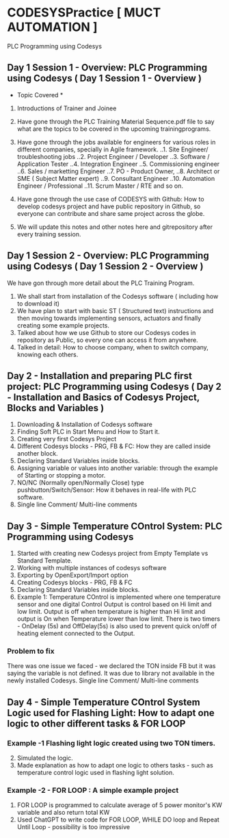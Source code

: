# CODESYSPractice [ MUCT AUTOMATION ]
PLC Programming using Codesys

## Day 1 Session 1 - Overview: PLC Programming using Codesys ( Day 1 Session 1 - Overview )
  
  * Topic Covered * 
  1. Introductions of Trainer and Joinee
  2. Have gone through the PLC Training Material Sequence.pdf file to say what are the topics to be covered in the upcoming trainingprograms.
  2. Have gone through the jobs available for engineers for various roles in different companies, specially in Agile framework.
    ..1. Site Engineer/ troubleshooting jobs
    ..2. Project Engineer / Developer
    ..3. Software / Application Tester
    ..4. Integration Engineer
    ..5. Commissioning engineer
    ..6. Sales / marketting Engineer
    ..7. PO - Product Owner,
    ..8. Architect or SME ( Subject Matter expert)
    ..9. Consultant Engineer
    ..10. Automation Engineer / Professional
    ..11. Scrum Master / RTE
    and so on.
    
  3. Have gone through the use case of CODESYS with Github:
  How to develop codesys project and have public repository in Github, so everyone can contribute and share same project across the globe.
  
  4. We will update this notes and other notes here and gitrepository after every training session.
    
    
## Day 1 Session 2 - Overview: PLC Programming using Codesys ( Day 1 Session 2 - Overview )
We have gon through more detail about the PLC Training Program.
1. We shall start from installation of the Codesys software ( including how to download it)
2. We have plan to start with basic ST ( Structured text) instructions and then moving towards implementing sensors, actuators and finally creating some example projects.
3. Talked about how we use Github to store our Codesys codes in repository as Public, so every one can access it from anywhere.
4. Talked in detail: How to choose company, when to switch company, knowing each others.

## Day 2 - Installation and preparing PLC first project: PLC Programming using Codesys ( Day 2 - Installation and Basics of Codesys Project, Blocks and Variables )
1. Downloading & Installation of Codesys software
2. Finding Soft PLC in Start Menu and How to Start it.
3. Creating very first Codesys Project
4. Different Codesys blocks - PRG, FB & FC: How they are called inside another block.
5. Declaring Standard Variables inside blocks.
6. Assigning variable or values into another variable: through the example of Starting or stopping a motor.
7. NO/NC (Normally open/Normally Close) type pushbutton/Switch/Sensor: How it behaves in real-life with PLC software.
8. Single line Comment/ Multi-line comments

## Day 3 - Simple Temperature COntrol System: PLC Programming using Codesys
1. Started with creating new Codesys project from Empty Template vs Standard Template. 
2. Working with multiple instances of codesys software
3. Exporting by OpenExport/Import option
4. Creating Codesys blocks - PRG, FB & FC
5. Declaring Standard Variables inside blocks.
6. Example 1: Temperature COntrol is implemented where one temperature sensor and one digital Control Output is control based on Hi limit and low limit.
Output is off when temperature is higher than Hi limit and output is On when Temperature lower than low limit. There is two timers - OnDelay (5s) and OffDelay(5s) is also used to prevent quick on/off of heating element connected to the Output.
### Problem to fix
There was one issue we faced - we declared the TON inside FB but it was saying the variable is not defined. It was due to library not available in the newly installed Codesys.
Single line Comment/ Multi-line comments

## Day 4 - Simple Temperature COntrol System Logic used for Flashing Light: How to adapt one logic to other different tasks & FOR LOOP
### Example -1 Flashing light logic created using two TON timers.  
2. Simulated the logic.
3. Made explanation as how to adapt one logic to others tasks - such as temperature control logic used in flashing light solution.

### Example -2  - FOR LOOP : A simple example project 
1. FOR LOOP is programmed to calculate average of 5 power monitor's KW variable and also return total KW
2. Used ChatGPT to write code for FOR LOOP, WHILE DO loop and Repeat Until Loop - possibility is too impressive
